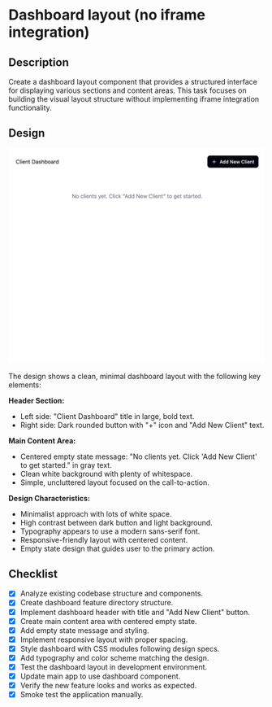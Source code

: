 # Dashboard layout (no iframe integration)

## Description

Create a dashboard layout component that provides a structured interface for displaying various sections and content areas. This task focuses on building the visual layout structure without implementing iframe integration functionality.

## Design

![Dashboard design](./dashboard-layout.png)

The design shows a clean, minimal dashboard layout with the following key elements:

**Header Section:**

- Left side: "Client Dashboard" title in large, bold text.
- Right side: Dark rounded button with "+" icon and "Add New Client" text.

**Main Content Area:**

- Centered empty state message: "No clients yet. Click 'Add New Client' to get started." in gray text.
- Clean white background with plenty of whitespace.
- Simple, uncluttered layout focused on the call-to-action.

**Design Characteristics:**

- Minimalist approach with lots of white space.
- High contrast between dark button and light background.
- Typography appears to use a modern sans-serif font.
- Responsive-friendly layout with centered content.
- Empty state design that guides user to the primary action.

## Checklist

- [x] Analyze existing codebase structure and components.
- [x] Create dashboard feature directory structure.
- [x] Implement dashboard header with title and "Add New Client" button.
- [x] Create main content area with centered empty state.
- [x] Add empty state message and styling.
- [x] Implement responsive layout with proper spacing.
- [x] Style dashboard with CSS modules following design specs.
- [x] Add typography and color scheme matching the design.
- [x] Test the dashboard layout in development environment.
- [x] Update main app to use dashboard component.
- [x] Verify the new feature looks and works as expected.
- [x] Smoke test the application manually.
